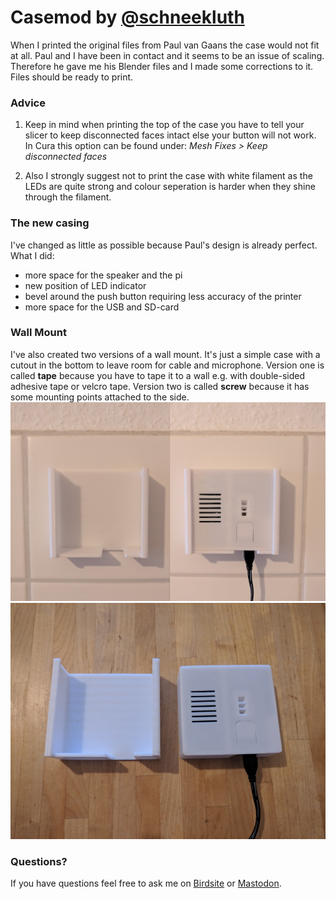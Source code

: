 # Casemod by [@schneekluth](https://github.com/schneekluth)
When I printed the original files from Paul van Gaans the case would not fit at all. Paul and I have been in contact and it seems to be an issue of scaling. Therefore he gave me his Blender files and I made some corrections to it. Files should be ready to print.

### Advice
1. Keep in mind when printing the top of the case you have to tell your slicer to keep disconnected faces intact else your button will not work. In Cura this option can be found under: *Mesh Fixes > Keep disconnected faces*

2. Also I strongly suggest not to print the case with white filament as the LEDs are quite strong and colour seperation is harder when they shine through the filament.

### The new casing
I've changed as little as possible because Paul's design is already perfect. What I did:
* more space for the speaker and the pi
* new position of LED indicator
* bevel around the push button requiring less accuracy of the printer
* more space for the USB and SD-card 

### Wall Mount
I've also created two versions of a wall mount. It's just a simple case with a cutout in the bottom to leave room for cable and microphone. Version one is called **tape** because you have to tape it to a wall e.g. with double-sided adhesive tape or velcro tape. Version two is called **screw** because it has some mounting points attached to the side.
![Wallmount](pictures/wallmount_small.jpg "Wall mounted Talkiepi")
![Holder](pictures/holderandtalkiepi.jpg "Talkiepi + Wallmount")

### Questions?
If you have questions feel free to ask me on [Birdsite](https://twitter.com/_HailEris/) or [Mastodon](https://chaos.social/@schneekluth).
